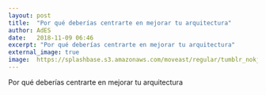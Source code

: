 ```yaml
---
layout: post
title:  "Por qué deberías centrarte en mejorar tu arquitectura"
author: AdES
date:   2018-11-09 06:46
excerpt: "Por qué deberías centrarte en mejorar tu arquitectura"
external_image: true
image:  https://splashbase.s3.amazonaws.com/moveast/regular/tumblr_nokjp3Im5K1tomxvuo8_1280.jpg
---
```

Por qué deberías centrarte en mejorar tu arquitectura
